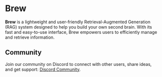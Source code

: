 # Brew

**Brew** is a lightweight and user-friendly Retrieval-Augmented Generation (RAG) system designed to help you build your own second brain. With its fast and easy-to-use interface, Brew empowers users to efficiently manage and retrieve information.

## Community

Join our community on Discord to connect with other users, share ideas, and get support: [Discord Community](https://discord.gg/YGrbmbCVRF).
